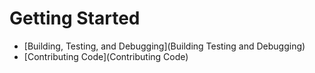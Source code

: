 # Getting Started

* [Building, Testing, and Debugging](Building Testing and Debugging)
* [Contributing Code](Contributing Code)
